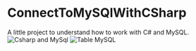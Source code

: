 # ConnectToMySQlWithCSharp

A little project to understand how to work with C# and MySQL.
![Csharp and MySql](https://user-images.githubusercontent.com/72979004/234713170-cfeda2e7-c7bb-49a6-af47-13584a7190b9.PNG)
![Table MySQL](https://user-images.githubusercontent.com/72979004/234713190-7a94293a-21cb-47a4-bfac-a7a378158e65.PNG)
